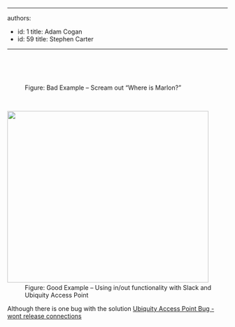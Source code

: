 

---
authors:
  - id: 1
    title: Adam Cogan
  - id: 59
    title: Stephen Carter
---




<span class='intro'> <br><br> </span>

<div class="ms-rtestate-read ms-rte-embedcode ms-rte-embedil ms-rtestate-notify"><img src="/PublishingImages/shout.jpg" alt="" />&#160;</div><dd class="ssw15-rteElement-FigureBad">​​Figure&#58; Bad Example – Scream out “Where is Marlon?”<br></dd><p class="ssw15-rteElement-P">​​<br></p><div class="ms-rtestate-read ms-rte-embedcode ms-rte-embedil ms-rtestate-notify s4-wpActive"><img src="/PublishingImages/Slack-in-out.jpg" width="460" height="392" alt="" />&#160;</div><dd class="ssw15-rteElement-FigureGood">​Figure&#58; Good Example – Using in/out functionality with Slack and Ubiquity Access Point<br></dd><p class="ssw15-rteElement-P">​​Although there is one bug with the solution&#160;​​<a href="https&#58;//youtu.be/F5CPH03WPMU">Ubiquity Access Point Bug - wont release connections​</a><br></p>



